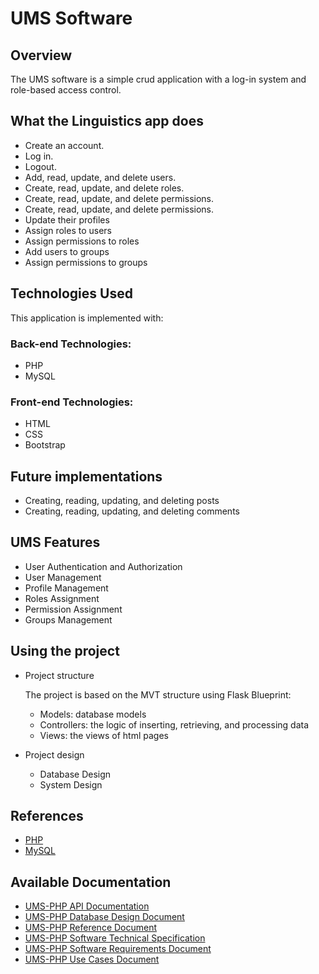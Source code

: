 # UMS Software

 ## Overview
The UMS software is a simple crud application with a log-in system and role-based access control.

## What the Linguistics app does

- Create an account.
- Log in.
- Logout.
- Add, read, update, and delete users.
- Create, read, update, and delete roles.
- Create, read, update, and delete permissions.
- Create, read, update, and delete permissions.
- Update their profiles
- Assign roles to users
- Assign permissions to roles
- Add users to groups
- Assign permissions to groups



## Technologies Used

This application is implemented with:

### Back-end Technologies:

- PHP
- MySQL

### Front-end Technologies:

- HTML
- CSS
- Bootstrap

<!-- 
## Challenges
- Challenge:
- Challenge: 
-->

## Future implementations 

   - Creating, reading, updating, and deleting posts
   - Creating, reading, updating, and deleting comments
   
## UMS Features

   - User Authentication and Authorization
   - User Management
   - Profile Management
   - Roles Assignment
   - Permission Assignment
   - Groups Management
  
<!--     
## Getting Started

### Installing dependencies

#### Setting up the development environment:

            mkdir project
            cd project
            virtualenv venv
            source venv/bin/activate
            pip install requirements.txt
       
  ### Running the project
  #### To run the project:
           python3 run.py

-->
## Using the project
   - Project structure
     
     The project is based on the MVT structure using Flask Blueprint:
     
     - Models: database models
     - Controllers: the logic of inserting, retrieving, and processing data
     - Views: the views of html pages
       
   - Project design
     
     - Database Design
     - System Design

## References
   - [PHP]()
   - [MySQL]()
     

## Available Documentation
   - [UMS-PHP API Documentation]()
   - [UMS-PHP Database Design Document]()
   - [UMS-PHP Reference Document]()
   - [UMS-PHP Software Technical Specification]()
   - [UMS-PHP Software Requirements Document]()
   - [UMS-PHP Use Cases Document]()








